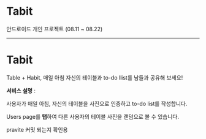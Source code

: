 # Tabit
안드로이드 개인 프로젝트 (08.11 ~ 08.22)

- - -

# **Tabit**

Table + Habit, 매일 아침 자신의 테이블과 to-do llist를 남들과 공유해 보세요!


**서비스 설명** : 

사용자가 매일 아침, 자신의 테이블을 사진으로 인증하고 to-do list를 작성합니다.

 Users page를 **탭**하여 다른 사용자의 테이블 사진을 랜덤으로 볼 수 있습니다.


 
pravite 커밋 되는지 확인용
